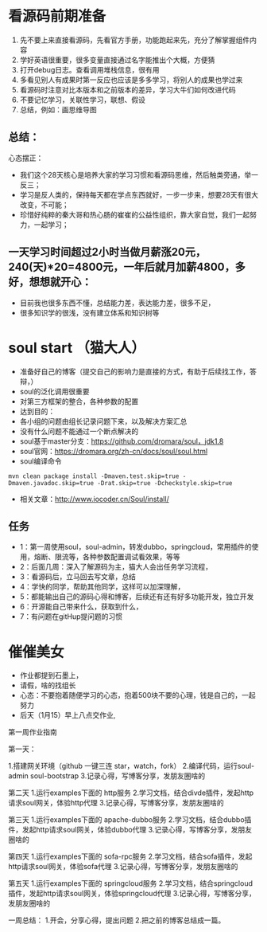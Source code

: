 # 看源码前期准备
1. 先不要上来直接看源码，先看官⽅⼿册，功能跑起来先，充分了解掌握组件内容
2. 学好英语很重要，很多变量直接通过名字能推出个⼤概，⽅便猜
4. 打开debug⽇志。查看调用堆栈信息，很有用
5. 多看⻅别⼈有成果时第⼀反应也应该是多多学习，将别⼈的成果也学过来
6. 看源码时注意对⽐本版本和之前版本的差异，学习⼤⽜们如何改进代码
7. 不要记忆学习，关联性学习，联想、假设
8. 总结，例如：画思维导图


## 总结：
心态摆正：
*  我们这个28天核心是培养大家的学习习惯和看源码思维，然后触类旁通，举一反三； 
*  学习是反人类的，保持每天都在学点东西就好，一步一步来，想要28天有很大改变，不可能；
*  珍惜好纯粹的秦大哥和热心肠的崔崔的公益性组织，靠大家自觉，我们一起努力，一起学习；
          
## 一天学习时间超过2小时当做月薪涨20元，240(天)*20=4800元，一年后就月加薪4800，多好，想想就开心：
*  目前我也很多东西不懂，总结能力差，表达能力差，很多不足，
*  很多知识学的很浅，没有建立体系和知识树等
      
      
#  soul start     （猫大人）
*  准备好自己的博客（提交自己的影响力是直接的方式，有助于后续找工作，答辩，）
*  soul的泛化调用很重要
*  对第三方框架的整合，各种参数的配置
*  达到目的：
*  各小组的问题由组长记录问题下来，以及解决方案汇总
*  没有什么问题不能通过一个断点解决的
*  soul基于master分支：https://github.com/dromara/soul，jdk1.8 
*  soul官网：https://dromara.org/zh-cn/docs/soul/soul.html
*  soul编译命令
```
mvn clean package install -Dmaven.test.skip=true -Dmaven.javadoc.skip=true -Drat.skip=true -Dcheckstyle.skip=true 
```
* 相关文章：http://www.iocoder.cn/Soul/install/ 

##  任务
*   1：第一周使用soul，soul-admin，转发dubbo，springcloud，常用插件的使用，熔断、限流等，各种参数配置调试看效果，等等
*   2：后面几周：深入了解源码为主，猫大人会出任务学习流程，
*   3：看源码后，立马回去写文章，总结
*   4：学快的同学，帮助其他同学，这样可以加深理解，
*   5：都能输出自己的源码心得和博客，后续还有还有好多功能开发，独立开发
*   6：开源能自己带来什么，获取到什么，
*   7：有问题在gitHup提问题的习惯

#  催催美女
*  作业都提到石墨上，
*  请假，啥的找组长
*  心态：不要抱着随便学习的心态，抱着500块不要的心理，钱是自己的，一起努力
*  后天（1月15）早上八点交作业,



第一周作业指南

第一天：

1.搭建网关环境（github 一键三连 star，watch，fork）
2.编译代码，运行soul-admin soul-bootstrap
3.记录心得，写博客分享，发朋友圈啥的

第二天
1.运行examples下面的 http服务
2.学习文档，结合divde插件，发起http请求soul网关，体验http代理
3.记录心得，写博客分享，发朋友圈啥的

第三天
1.运行examples下面的 apache-dubbo服务
2.学习文档，结合dubbo插件，发起http请求soul网关，体验dubbo代理
3.记录心得，写博客分享，发朋友圈啥的

第四天
1.运行examples下面的 sofa-rpc服务
2.学习文档，结合sofa插件，发起http请求soul网关，体验sofa代理
3.记录心得，写博客分享，发朋友圈啥的

第五天
1.运行examples下面的 springcloud服务
2.学习文档，结合springcloud插件，发起http请求soul网关，体验springcloud代理
3.记录心得，写博客分享，发朋友圈啥的

一周总结：
1.开会，分享心得，提出问题
2.把之前的博客总结成一篇。
